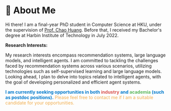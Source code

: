 # 🧐 About Me

Hi there! I am a final-year PhD student in Computer Science at HKU, under the supervision of [Prof. Chao Huang](https://sites.google.com/view/chaoh/home). Before that, I received my Bachelor's degree at Harbin Institute of Technology in July 2022.

**Research Interests:**

My research interests encompass recommendation systems, large language models, and intelligent agents. I am committed to tackling the challenges faced by recommendation systems across various scenarios, utilizing technologies such as self-supervised learning and large language models. Looking ahead, I plan to delve into topics related to intelligent agents, with the goal of developing personalized and efficient agent systems.

<span style="color:#007acc; font-weight:bold;">I am currently seeking opportunities in both <span style="color:#d9534f;">industry</span> and <span style="color:#5cb85c;">academia</span> (such as postdoc positions).</span> <span style="color:#f0ad4e;">Please feel free to contact me if I am a suitable candidate for your opportunities.</span>